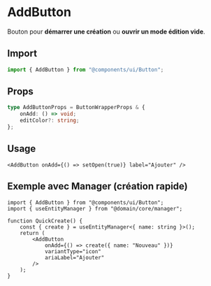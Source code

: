 # AddButton

Bouton pour **démarrer une création** ou **ouvrir un mode édition vide**.

## Import

```ts
import { AddButton } from "@components/ui/Button";
```

## Props

```ts
type AddButtonProps = ButtonWrapperProps & {
    onAdd: () => void;
    editColor?: string;
};
```

## Usage

```tsx
<AddButton onAdd={() => setOpen(true)} label="Ajouter" />
```

## Exemple avec Manager (création rapide)

```tsx
import { AddButton } from "@components/ui/Button";
import { useEntityManager } from "@domain/core/manager";

function QuickCreate() {
    const { create } = useEntityManager<{ name: string }>();
    return (
        <AddButton
            onAdd={() => create({ name: "Nouveau" })}
            variantType="icon"
            ariaLabel="Ajouter"
        />
    );
}
```
